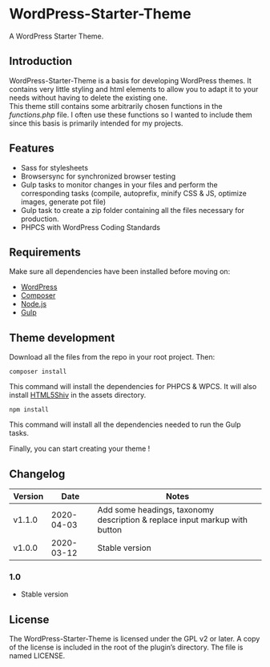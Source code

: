 # WordPress-Starter-Theme

A WordPress Starter Theme.

## Introduction

WordPress-Starter-Theme is a basis for developing WordPress themes. It contains very little styling and html elements to allow you to adapt it to your needs without having to delete the existing one.  
This theme still contains some arbitrarily chosen functions in the _functions.php_ file. I often use these functions so I wanted to include them since this basis is primarily intended for my projects.

## Features

-   Sass for stylesheets
-   Browsersync for synchronized browser testing
-   Gulp tasks to monitor changes in your files and perform the corresponding tasks (compile, autoprefix, minify CSS & JS, optimize images, generate pot file)
-   Gulp task to create a zip folder containing all the files necessary for production.
-   PHPCS with WordPress Coding Standards

## Requirements

Make sure all dependencies have been installed before moving on:

-   [WordPress](https://wordpress.org/)
-   [Composer](https://getcomposer.org/)
-   [Node.js](http://nodejs.org/)
-   [Gulp](https://gulpjs.com/)

## Theme development

Download all the files from the repo in your root project. Then:

```
composer install
```

This command will install the dependencies for PHPCS & WPCS. It will also install [HTML5Shiv](https://github.com/aFarkas/html5shiv) in the assets directory.

```
npm install
```

This command will install all the dependencies needed to run the Gulp tasks.

Finally, you can start creating your theme !

## Changelog

| Version | Date       | Notes                                                                      |
| ------- | ---------- | -------------------------------------------------------------------------- |
| v1.1.0  | 2020-04-03 | Add some headings, taxonomy description & replace input markup with button |
| v1.0.0  | 2020-03-12 | Stable version                                                             |

### 1.0

-   Stable version

## License

The WordPress-Starter-Theme is licensed under the GPL v2 or later. A copy of the license is included in the root of the plugin’s directory. The file is named LICENSE.
